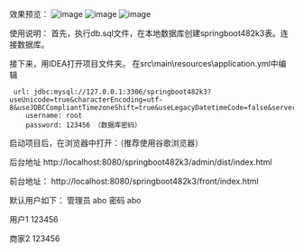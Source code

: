 效果预览：
![image](https://github.com/user-attachments/assets/5a167a27-7421-4778-8b8a-2704d7bbb60f)
![image](https://github.com/user-attachments/assets/50fa9884-b357-4d6f-9c1d-69daf8e16aac)
![image](https://github.com/user-attachments/assets/d1af3421-ef3b-47f2-8fc6-8b17459925a0)

使用说明：
首先，执行db.sql文件，在本地数据库创建springboot482k3表。连接数据库。

接下来，用IDEA打开项目文件夹。
在src\main\resources\application.yml中编辑
											
	 url: jdbc:mysql://127.0.0.1:3306/springboot482k3?useUnicode=true&characterEncoding=utf-8&useJDBCCompliantTimezoneShift=true&useLegacyDatetimeCode=false&serverTimezone=UTC
        username: root
        password: 123456 （数据库密码）
        
启动项目后，在浏览器中打开：（推荐使用谷歌浏览器）

后台地址
http://localhost:8080/springboot482k3/admin/dist/index.html

前台地址：
http://localhost:8080/springboot482k3/front/index.html

默认用户如下：
管理员  abo 密码 abo

用户1 123456

商家2 123456


